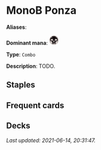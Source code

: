 # MonoB Ponza

**Aliases**: 

**Dominant mana**: <img src="../resources/images/mana/B.png" width="25"/>

**Type**: `Combo`

**Description**: TODO.

## **Staples**



## **Frequent cards**



## **Decks**



*Last updated: 2021-06-14, 20:31:47.*
